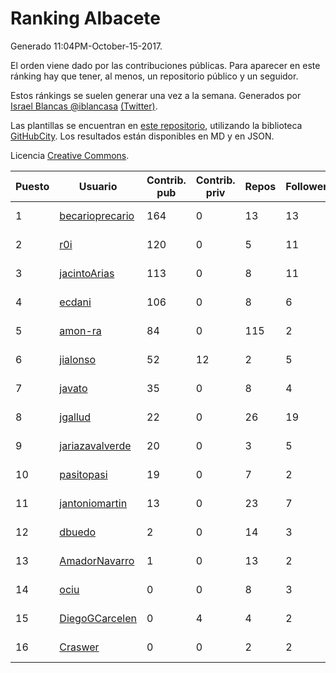# Ranking Albacete

Generado 11:04PM-October-15-2017.

El orden viene dado por las contribuciones públicas. Para aparecer en este ránking hay que tener, al menos, un repositorio público y un seguidor.

Estos ránkings se suelen generar una vez a la semana. Generados por [Israel Blancas @iblancasa](https://github.com/iblancasa/) [(Twitter)](https://twitter.com/iblancasa).

Las plantillas se encuentran en [este repositorio](https://github.com/iblancasa/GH-Spanish-Ranking), utilizando la biblioteca [GitHubCity](https://github.com/iblancasa/GitHubCity). Los resultados están disponibles en MD y en JSON.

Licencia [Creative Commons](https://creativecommons.org/licenses/by/4.0/).

| Puesto   |  Usuario  | Contrib. pub | Contrib. priv |Repos| Followers | Desde |  Avatar  |
|----------|-----------|--------------|---------------|-----|-----------|-------|----------|
|1|[becarioprecario](https://github.com/becarioprecario)|164|0|13|13|2014-04-20|![becarioprecario](https://avatars3.githubusercontent.com/u/7356250)|
|2|[r0i](https://github.com/r0i)|120|0|5|11|2013-09-14|![r0i](https://avatars1.githubusercontent.com/u/5457573)|
|3|[jacintoArias](https://github.com/jacintoArias)|113|0|8|11|2014-05-07|![jacintoArias](https://avatars2.githubusercontent.com/u/7511199)|
|4|[ecdani](https://github.com/ecdani)|106|0|8|6|2013-04-20|![ecdani](https://avatars1.githubusercontent.com/u/4211293)|
|5|[amon-ra](https://github.com/amon-ra)|84|0|115|2|2011-09-14|![amon-ra](https://avatars1.githubusercontent.com/u/1049676)|
|6|[jialonso](https://github.com/jialonso)|52|12|2|5|2014-10-12|![jialonso](https://avatars0.githubusercontent.com/u/9167780)|
|7|[javato](https://github.com/javato)|35|0|8|4|2014-09-21|![javato](https://avatars1.githubusercontent.com/u/8853295)|
|8|[jgallud](https://github.com/jgallud)|22|0|26|19|2013-09-02|![jgallud](https://avatars3.githubusercontent.com/u/5364288)|
|9|[jariazavalverde](https://github.com/jariazavalverde)|20|0|3|5|2013-07-20|![jariazavalverde](https://avatars2.githubusercontent.com/u/5055295)|
|10|[pasitopasi](https://github.com/pasitopasi)|19|0|7|2|2017-02-27|![pasitopasi](https://avatars2.githubusercontent.com/u/26058363)|
|11|[jantoniomartin](https://github.com/jantoniomartin)|13|0|23|7|2010-10-14|![jantoniomartin](https://avatars2.githubusercontent.com/u/439759)|
|12|[dbuedo](https://github.com/dbuedo)|2|0|14|3|2013-08-17|![dbuedo](https://avatars2.githubusercontent.com/u/5249948)|
|13|[AmadorNavarro](https://github.com/AmadorNavarro)|1|0|13|2|2012-11-12|![AmadorNavarro](https://avatars0.githubusercontent.com/u/2777799)|
|14|[ociu](https://github.com/ociu)|0|0|8|3|2013-04-17|![ociu](https://avatars0.githubusercontent.com/u/4182785)|
|15|[DiegoGCarcelen](https://github.com/DiegoGCarcelen)|0|4|4|2|2014-09-23|![DiegoGCarcelen](https://avatars2.githubusercontent.com/u/8877650)|
|16|[Craswer](https://github.com/Craswer)|0|0|2|2|2011-05-21|![Craswer](https://avatars1.githubusercontent.com/u/802508)|
